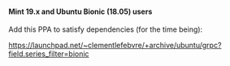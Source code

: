 #### Mint 19.x and Ubuntu Bionic (18.05) users

Add this PPA to satisfy dependencies (for the time being):

<https://launchpad.net/~clementlefebvre/+archive/ubuntu/grpc?field.series_filter=bionic>

